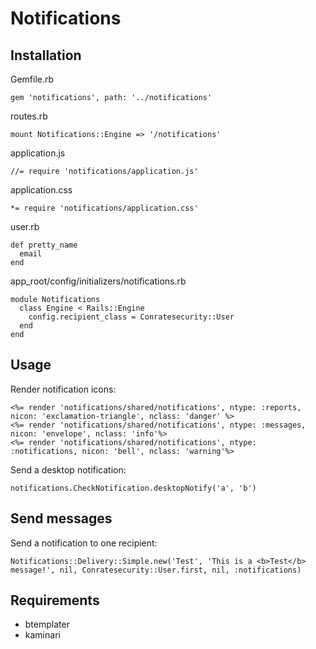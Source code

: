 # Notifications

## Installation

Gemfile.rb

    gem 'notifications', path: '../notifications'

routes.rb

    mount Notifications::Engine => '/notifications'

application.js

    //= require 'notifications/application.js'

application.css

    *= require 'notifications/application.css'

user.rb

    def pretty_name
      email
    end

app_root/config/initializers/notifications.rb

    module Notifications
      class Engine < Rails::Engine
        config.recipient_class = Conratesecurity::User
      end
    end

## Usage

Render notification icons:

    <%= render 'notifications/shared/notifications', ntype: :reports, nicon: 'exclamation-triangle', nclass: 'danger' %>
    <%= render 'notifications/shared/notifications', ntype: :messages, nicon: 'envelope', nclass: 'info'%>
    <%= render 'notifications/shared/notifications', ntype: :notifications, nicon: 'bell', nclass: 'warning'%>

Send a desktop notification:

    notifications.CheckNotification.desktopNotify('a', 'b')

## Send messages

Send a notification to one recipient:

    Notifications::Delivery::Simple.new('Test', 'This is a <b>Test</b> message!', nil, Conratesecurity::User.first, nil, :notifications)

## Requirements

* btemplater
* kaminari
